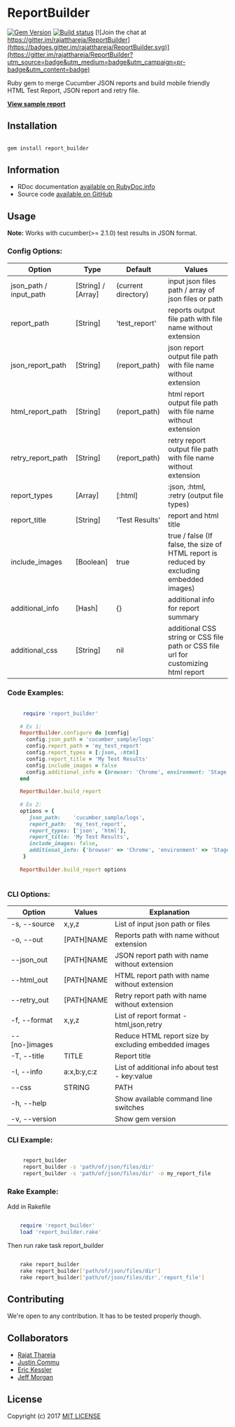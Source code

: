 # ReportBuilder

[![Gem Version](https://badge.fury.io/rb/report_builder.svg)](https://badge.fury.io/rb/report_builder) 
[![Build status](https://travis-ci.org/rajatthareja/ReportBuilder.svg?branch=master)](https://travis-ci.org/rajatthareja/ReportBuilder) 
[![Join the chat at https://gitter.im/rajatthareja/ReportBuilder](https://badges.gitter.im/rajatthareja/ReportBuilder.svg)](https://gitter.im/rajatthareja/ReportBuilder?utm_source=badge&utm_medium=badge&utm_campaign=pr-badge&utm_content=badge)

Ruby gem to merge Cucumber JSON reports and build mobile friendly HTML Test Report, JSON report and retry file.

**[View sample report](http://reportbuilder.rajatthareja.com)**

## Installation

```bash

gem install report_builder

```

## Information

* RDoc documentation [available on RubyDoc.info](http://www.rubydoc.info/gems/report_builder)
* Source code [available on GitHub](http://github.com/rajatthareja/ReportBuilder)

## Usage

**Note:** Works with cucumber(>= 2.1.0) test results in JSON format.

### Config Options:

| Option                  | Type               | Default             | Values                                                                                   |
|-------------------------|--------------------|---------------------|------------------------------------------------------------------------------------------|
| json_path / input_path  | [String] / [Array] | (current directory) | input json files path / array of json files or path                                      |
| report_path             | [String]           | 'test_report'       | reports output file path with file name without extension                                |
| json_report_path        | [String]           | (report_path)       | json report output file path with file name without extension                            |
| html_report_path        | [String]           | (report_path)       | html report output file path with file name without extension                            |
| retry_report_path       | [String]           | (report_path)       | retry report output file path with file name without extension                           |
| report_types            | [Array]            | [:html]             | :json, :html, :retry (output file types)                                                 |
| report_title            | [String]           | 'Test Results'      | report and html title                                                                    |
| include_images          | [Boolean]          | true                | true / false (If false, the size of HTML report is reduced by excluding embedded images) |
| additional_info         | [Hash]             | {}                  | additional info for report summary                                                       |
| additional_css          | [String]           | nil                 | additional CSS string or CSS file path or CSS file url for customizing html report       |

### Code Examples:

```ruby

     require 'report_builder'
    
    # Ex 1:
    ReportBuilder.configure do |config|
      config.json_path = 'cucumber_sample/logs'
      config.report_path = 'my_test_report'
      config.report_types = [:json, :html]
      config.report_title = 'My Test Results'
      config.include_images = false
      config.additional_info = {browser: 'Chrome', environment: 'Stage 5'}
    end
    
    ReportBuilder.build_report
    
    # Ex 2:
    options = {
       json_path:    'cucumber_sample/logs',
       report_path:  'my_test_report',
       report_types: ['json', 'html'],
       report_title: 'My Test Results',
       include_images: false,
       additional_info: {'browser' => 'Chrome', 'environment' => 'Stage 5'}
     }
    
    ReportBuilder.build_report options
        
```

### CLI Options:

| Option              | Values          | Explanation                                                                        |
|---------------------|-----------------|------------------------------------------------------------------------------------|
| -s, --source        | x,y,z           | List of input json path or files                                                   |
| -o, --out           | [PATH]NAME      | Reports path with name without extension                                           |
| --json_out          | [PATH]NAME      | JSON report path with name without extension                                       |
| --html_out          | [PATH]NAME      | HTML report path with name without extension                                       |
| --retry_out         | [PATH]NAME      | Retry report path with name without extension                                      |
| -f, --format        | x,y,z           | List of report format - html,json,retry                                            |
| --[no-]images       |                 | Reduce HTML report size by excluding embedded images                               |
| -T, --title         | TITLE           | Report title                                                                       |
| -I, --info          | a:x,b:y,c:z     | List of additional info about test - key:value                                     |
| --css               | STRING|PATH|URL | Additional CSS string or CSS file path or CSS file url for customizing html report |
| -h, --help          |                 | Show available command line switches                                               |
| -v, --version       |                 | Show gem version                                                                   |

### CLI Example:

```bash

     report_builder
     report_builder -s 'path/of/json/files/dir'
     report_builder -s 'path/of/json/files/dir' -o my_report_file

```

### Rake Example:

Add in Rakefile

```ruby

    require 'report_builder'
    load 'report_builder.rake'

```

Then run rake task report_builder

```bash

    rake report_builder
    rake report_builder['path/of/json/files/dir']
    rake report_builder['path/of/json/files/dir','report_file']

```

## Contributing

We're open to any contribution. It has to be tested properly though.

## Collaborators

* [Rajat Thareja](https://github.com/rajatthareja)
* [Justin Commu](https://github.com/tk8817)
* [Eric Kessler](https://github.com/enkessler)
* [Jeff Morgan](https://github.com/cheezy)

## License

Copyright (c) 2017 [MIT LICENSE](LICENSE)
